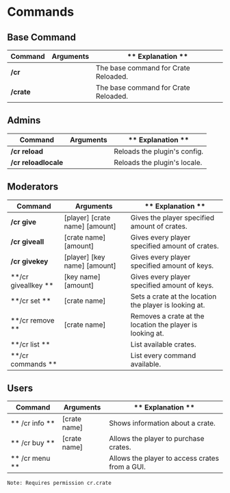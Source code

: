 # Commands

## Base Command

| **Command** | **Arguments** | ** Explanation **|
|-|-|-|
|**/cr** | | The base command for Crate Reloaded.|
|**/crate** | | The base command for Crate Reloaded.|

## Admins

| **Command** | **Arguments** | ** Explanation **|
|-|-|-|
|**/cr reload** | | Reloads the plugin's config.|
|**/cr reloadlocale** | | Reloads the plugin's locale.|

## Moderators

| **Command** | **Arguments** | ** Explanation **|
|-|-|-|
|**/cr give** | [player] [crate name] [amount] | Gives the player specified amount of crates.|
|**/cr giveall** | [crate name] [amount] | Gives every player specified amount of crates.|
|**/cr givekey** | [player] [key name] [amount] | Gives every player specified amount of keys.|
|**/cr giveallkey ** | [key name] [amount] | Gives every player specified amount of keys.|
|**/cr set ** | [crate name] | Sets a crate at the location the player is looking at.|
|**/cr remove ** | [crate name] | Removes a crate at the location the player is looking at.|
|**/cr list ** | | List available crates.|
|**/cr commands ** | | List every command available.|

## Users

| **Command** | **Arguments** | ** Explanation **|
|-|-|-|
|** /cr info ** | [crate name] | Shows information about a crate.|
|** /cr buy ** | [crate name] | Allows the player to purchase crates.|
|** /cr menu ** | | Allows the player to access crates from a GUI.|
`Note: Requires permission cr.crate`